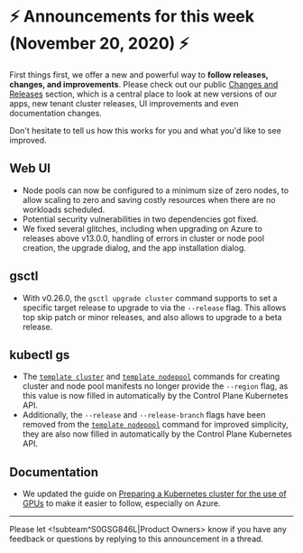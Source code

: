# :zap: Announcements for this week (November 20, 2020) :zap:

First things first, we offer a new and powerful way to **follow releases, changes, and improvements**. Please check out our public [Changes and Releases](https://docs.giantswarm.io/changes/) section, which is a central place to look at new versions of our apps, new tenant cluster releases, UI improvements and even documentation changes.

Don't hesitate to tell us how this works for you and what you'd like to see improved.

## Web UI

- Node pools can now be configured to a minimum size of zero nodes, to allow scaling to zero and saving costly resources when there are no workloads scheduled.
- Potential security vulnerabilities in two dependencies got fixed.
- We fixed several glitches, including when upgrading on Azure to releases above v13.0.0, handling of errors in cluster or node pool creation, the upgrade dialog, and the app installation dialog.

## gsctl

- With v0.26.0, the `gsctl upgrade cluster` command supports to set a specific target release to upgrade to via the `--release` flag. This allows top skip patch or minor releases, and also allows to upgrade to a beta release.

## kubectl gs

- The [`template cluster`](https://docs.giantswarm.io/reference/kubectl-gs/template-cluster/) and [`template nodepool`](https://docs.giantswarm.io/reference/kubectl-gs/template-nodepool/) commands for creating cluster and node pool manifests no longer provide the `--region` flag, as this value is now filled in automatically by the Control Plane Kubernetes API.
- Additionally, the `--release` and `--release-branch` flags have been removed from the [`template nodepool`](https://docs.giantswarm.io/reference/kubectl-gs/template-nodepool/) command for improved simplicity, they are also now filled in automatically by the Control Plane Kubernetes API.

## Documentation

- We updated the guide on [Preparing a Kubernetes cluster for the use of GPUs](https://docs.giantswarm.io/guides/kubernetes-gpu/) to make it easier to follow, especially on Azure.

---
Please let <!subteam^S0GSG846L|Product Owners> know if you have any feedback or questions by replying to this announcement in a thread.
